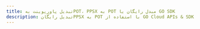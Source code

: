 ---title: تبدیل پاورپوینت بهPOT، PPSX به POT مبدل رایگان یا GO SDKdescription: تبدیل رایگانPPSX به POT با استفاده از GO Cloud APIs & SDK. همچنین اسناد Microsoft PowerPoint را در Cloud ایجاد، ویرایش و رندر کنید.---